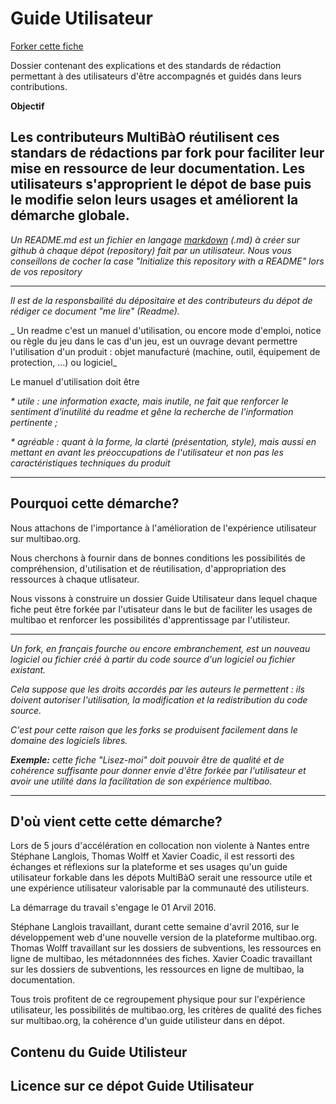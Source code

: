 # Guide Utilisateur
[Forker cette fiche](https://github.com/multibao/forkablerepos#fork-destination-box)

Dossier contenant des explications et des standards de rédaction permettant à des utilisateurs d'être accompagnés et guidés dans leurs contributions.

**Objectif**

Les contributeurs MultiBàO réutilisent ces standars de rédactions par fork pour faciliter leur mise en ressource de leur documentation. 
Les utilisateurs s'approprient  le dépot de base puis le modifie selon leurs usages et améliorent la démarche globale.
-------------------

_Un README.md est un fichier en langage [markdown](https://fr.wikipedia.org/wiki/Markdown) (.md) à créer sur github à chaque dépot (repository) fait par un utilisateur. Nous vous conseillons de cocher la case "Initialize this repository with a README" lors de vos repository_ 

-------------------   
_Il est de la responsbailité du dépositaire et des contributeurs du dépot de rédiger ce document "me lire" (Readme)._

_ Un readme c'est un manuel d'utilisation, ou encore mode d'emploi, notice ou règle du jeu dans le cas d'un jeu, est un ouvrage devant permettre l'utilisation d'un produit : objet manufacturé (machine, outil, équipement de protection, …) ou logiciel_


Le manuel d'utilisation doit être 

   _* utile : une information exacte, mais inutile, ne fait que renforcer le sentiment d'inutilité du readme et gêne la recherche de l'information pertinente ;_
   
   _* agréable : quant à la forme, la clarté (présentation, style), mais aussi en mettant en avant les préoccupations de l'utilisateur et non pas les caractéristiques techniques du produit_
   
-------------------    
    
## Pourquoi cette démarche?
Nous attachons de l'importance à l'amélioration de l'expérience utilisateur sur multibao.org.

Nous cherchons à fournir dans de bonnes conditions les possibilités de compréhension, d'utilisation et de réutilisation, d'appropriation des ressources à chaque utlisateur.

Nous vissons à construire un dossier Guide Utilisateur dans lequel chaque fiche peut être forkée par l'utisateur dans le but de faciliter les usages de multibao et renforcer les possibilités d'apprentissage par l'utilisteur.


--------------
_Un fork, en français fourche ou encore embranchement, est un nouveau logiciel ou fichier créé à partir du code source d'un logiciel ou fichier existant._

_Cela suppose que les droits accordés par les auteurs le permettent : ils doivent autoriser l'utilisation, la modification et la redistribution du code source._ 

_C'est pour cette raison que les forks se produisent facilement dans le domaine des logiciels libres._

_**Exemple:**_
_cette fiche "Lisez-moi" doit pouvoir être de qualité et de cohérence suffisante pour donner envie d'être forkée par l'utilisateur et avoir une utilité dans la facilitation de son expérience multibao._

-----------------

## D'où vient cette cette démarche?

Lors de 5 jours d'accélération en collocation non violente à Nantes entre Stéphane Langlois, Thomas Wolff et Xavier Coadic, il est ressorti des échanges et réflexions sur la plateforme et ses usages qu'un guide utilisateur forkable dans les dépots MultiBàO serait une ressource utile et une expérience utilisateur valorisable par la communauté des utilisteurs.

La démarrage du travail s'engage le 01 Arvil 2016.

Stéphane Langlois travaillant, durant cette semaine d'avril 2016, sur le développement web d'une nouvelle version de la plateforme multibao.org.
Thomas Wolff travaillant sur les dossiers de subventions, les ressources en ligne de multibao, les métadonnnées des fiches.
Xavier Coadic travaillant sur les dossiers de subventions, les ressources en ligne de multibao, la documentation.

Tous trois profitent de ce regroupement physique pour sur l'expérience utilisateur, les possibilités de multibao.org, les critères de qualité des fiches sur multibao.org, la cohérence d'un guide utilisteur dans en dépot.

## Contenu du Guide Utilisteur

## Licence sur ce dépot Guide Utilisateur
